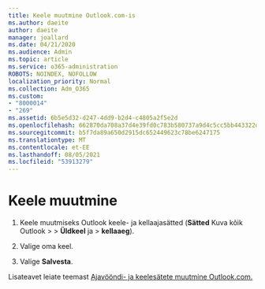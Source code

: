 ```yaml
---
title: Keele muutmine Outlook.com-is
ms.author: daeite
author: daeite
manager: joallard
ms.date: 04/21/2020
ms.audience: Admin
ms.topic: article
ms.service: o365-administration
ROBOTS: NOINDEX, NOFOLLOW
localization_priority: Normal
ms.collection: Adm_O365
ms.custom:
- "8000014"
- "269"
ms.assetid: 6b5e5d32-d247-4dd9-b2d4-c4805a2f5e2d
ms.openlocfilehash: 662870da708a37d4e39fd0c783b580737a9d4c5cc5bb443322d517023bd938d2
ms.sourcegitcommit: b5f7da89a650d2915dc652449623c78be6247175
ms.translationtype: MT
ms.contentlocale: et-EE
ms.lasthandoff: 08/05/2021
ms.locfileid: "53913279"
---
```

# <a name="change-your-language"></a>Keele muutmine

1. Keele muutmiseks Outlook keele- ja kellaajasätted (**Sätted** Kuva kõik Outlook [](https://outlook.live.com/mail/options/general/timeAndLanguage/regional) \>   >  **Üldkeel** ja  >  **kellaaeg**).

2. Valige oma keel.

3. Valige **Salvesta**.

Lisateavet leiate teemast [Ajavööndi- ja keelesätete muutmine Outlook.com.](https://go.microsoft.com/fwlink/p/?linkid=873132)